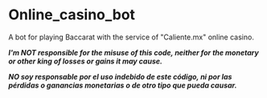 # Online_casino_bot
A bot for playing Baccarat with the service of "Caliente.mx" online casino.

***I'm NOT responsible for the misuse of this code, neither for the monetary or other king of losses or gains it may cause.***

***NO soy responsable por el uso indebido de este código, ni por las pérdidas o ganancias monetarias o de otro tipo que pueda causar.***
